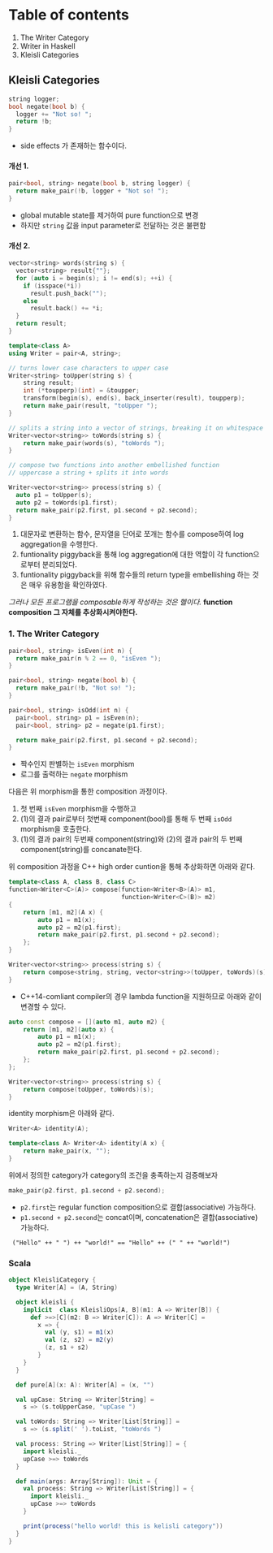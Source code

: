 # Table of contents
1. The Writer Category
2. Writer in Haskell
3. Kleisli Categories


## Kleisli Categories

```cpp
string logger;
bool negate(bool b) {
  logger += "Not so! ";
  return !b;
}
```
- side effects 가 존재하는 함수이다.


#### 개선 1.
```cpp
pair<bool, string> negate(bool b, string logger) {
  return make_pair(!b, logger + "Not so! ");
}
```
- global mutable state를 제거하여 pure function으로 변경
- 하지만 `string` 값을 input parameter로 전달하는 것은 불편함

#### 개선 2.

```cpp
vector<string> words(string s) {
  vector<string> result{""};
  for (auto i = begin(s); i != end(s); ++i) {
    if (isspace(*i))
      result.push_back("");
    else
      result.back() += *i;
  }
  return result;
}

template<class A>
using Writer = pair<A, string>;

// turns lower case characters to upper case
Writer<string> toUpper(string s) {
    string result;
    int (*toupperp)(int) = &toupper;
    transform(begin(s), end(s), back_inserter(result), toupperp);
    return make_pair(result, "toUpper ");
}

// splits a string into a vector of strings, breaking it on whitespace boundaries
Writer<vector<string>> toWords(string s) {
    return make_pair(words(s), "toWords ");
}
```

```cpp
// compose two functions into another embellished function
// uppercase a string + splits it into words 

Writer<vector<string>> process(string s) {
  auto p1 = toUpper(s);
  auto p2 = toWords(p1.first);
  return make_pair(p2.first, p1.second + p2.second);
}
```
1. 대문자로 변환하는 함수, 문자열을 단어로 쪼개는 함수를 compose하여 log aggregation을 수행한다.
2. funtionality piggyback을 통해 log aggregation에 대한 역할이 각 function으로부터 분리되었다. 
3. funtionality piggyback을 위해 함수들의 return type을 embellishing 하는 것은 매우 유용함을 확인하였다.

_그러나 모든 프로그램을 composable하게 작성하는 것은 헬이다._ **function composition 그 자체를 추상화시켜야한다.**


### 1. The Writer Category
```cpp
pair<bool, string> isEven(int n) {
  return make_pair(n % 2 == 0, "isEven ");
}

pair<bool, string> negate(bool b) {
  return make_pair(!b, "Not so! ");
}

pair<bool, string> isOdd(int n) {
  pair<bool, string> p1 = isEven(n);
  pair<bool, string> p2 = negate(p1.first);

  return make_pair(p2.first, p1.second + p2.second);
}
```
- 짝수인지 판별하는 `isEven` morphism
- 로그를 출력하는 `negate` morphism

다음은 위 morphism을 통한 composition 과정이다.

1. 첫 번째 `isEven` morphism을 수행하고
2. (1)의 결과 pair로부터 첫번째 component(bool)를 통해 두 번째 `isOdd` morphism을 호출한다. 
3. (1)의 결과 pair의 두번째 component(string)와 (2)의 결과 pair의 두 번째 component(string)를 concanate한다.

위 composition 과정을 C++ high order cuntion을 통해 추상화하면 아래와 같다.

```cpp
template<class A, class B, class C>
function<Writer<C>(A)> compose(function<Writer<B>(A)> m1,
                               function<Writer<C>(B)> m2)
{
    return [m1, m2](A x) {
        auto p1 = m1(x);
        auto p2 = m2(p1.first);
        return make_pair(p2.first, p1.second + p2.second);
    };
}

Writer<vector<string>> process(string s) {
    return compose<string, string, vector<string>>(toUpper, toWords)(s);
}
```
- C++14-comliant compiler의 경우 lambda function을 지원하므로 아래와 같이 변경할 수 있다.
```cpp
auto const compose = [](auto m1, auto m2) {
    return [m1, m2](auto x) {
        auto p1 = m1(x);
        auto p2 = m2(p1.first);
        return make_pair(p2.first, p1.second + p2.second);
    };
};

Writer<vector<string>> process(string s) {
    return compose(toUpper, toWords)(s);
}
```

identity morphism은 아래와 같다.
```cpp
Writer<A> identity(A);

template<class A> Writer<A> identity(A x) {
    return make_pair(x, "");
}
```


위에서 정의한 category가 category의 조건을 충족하는지 검증해보자
```cpp
make_pair(p2.first, p1.second + p2.second);
```
- `p2.first`는 regular function composition으로 결합(associative) 가능하다.
- `p1.second + p2.second`는 concat이며, concatenation은 결합(associative) 가능하다.
```
 ("Hello" ++ " ") ++ "world!" == "Hello" ++ (" " ++ "world!")
```



### Scala
```scala
object KleisliCategory {
  type Writer[A] = (A, String)

  object kleisli {
    implicit  class KleisliOps[A, B](m1: A => Writer[B]) {
      def >=>[C](m2: B => Writer[C]): A => Writer[C] =
        x => {
          val (y, s1) = m1(x)
          val (z, s2) = m2(y)
          (z, s1 + s2)
        }
    }
  }

  def pure[A](x: A): Writer[A] = (x, "")

  val upCase: String => Writer[String] =
    s => (s.toUpperCase, "upCase ")

  val toWords: String => Writer[List[String]] =
    s => (s.split(' ').toList, "toWords ")

  val process: String => Writer[List[String]] = {
    import kleisli._
    upCase >=> toWords
  }

  def main(args: Array[String]): Unit = {
    val process: String => Writer[List[String]] = {
      import kleisli._
      upCase >=> toWords
    }

    print(process("hello world! this is kelisli category"))
  }
}
```

